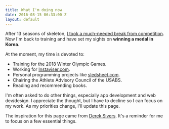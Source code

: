 ```yaml
---
title: What I'm doing now
date: 2016-08-15 06:33:00 Z
layout: default
---
```


After 13 seasons of skeleton, [I took a much-needed break from competition](http://go.teamusa.org/1MRhE2r).  Now I'm back to training and have set my sights on **winning a medal in Korea**.

At the moment, my time is devoted to:

- Training for the 2018 Winter Olympic Games.
- Working for [Instaviser.com](http://www.instaviser.com).
- Personal programming projects like [sledsheet.com](http://www.sledsheet.com).
- Chairing the Athlete Advisory Council of the USABS.
- Reading and recommending books.

I'm often asked to do other things, especially app development and web dev/design. I appreciate the thought, but I have to decline so I can focus on my work. As my priorities change, I'll update this page.

The inspiration for this page came from [Derek Sivers](http://sivers.org/now). It's a reminder for me to focus on a few essential things.
